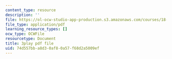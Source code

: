 ```yaml
---
content_type: resource
description: ''
file: https://ol-ocw-studio-app-production.s3.amazonaws.com/courses/18-03sc-differential-equations-fall-2011/74d557bba8d30af80a57f68d2a5009ef_e3FfmXtkppM.pdf
file_type: application/pdf
learning_resource_types: []
ocw_type: OCWFile
resourcetype: Document
title: 3play pdf file
uid: 74d557bb-a8d3-0af8-0a57-f68d2a5009ef
---
```

